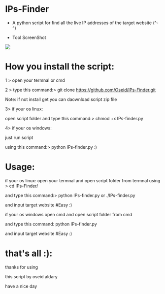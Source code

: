 # IPs-Finder

- A python script for find all the live IP addresses of the target website (^-^) 

- Tool ScreenShot

![](https://scontent.fjrs3-1.fna.fbcdn.net/v/t1.0-9/21616345_161752161073798_7979870890707740309_n.jpg?oh=388a26c8ed4f2ee6eb6cc4be10b923df&oe=5A4FBE99)

# How you install the script:

1 > open your termnal or cmd 

2 > type this command:> git clone https://github.com/Oseid/IPs-Finder.git

Note: if not install get you can daownload script zip file

3> if your os linux:

open script folder and type this command:> chmod +x IPs-finder.py



4> if your os windows:

  just run script
  
  using this command:> python  IPs-finder.py :)
 
# Usage:

if your os linux:
open your termnal and open script folder from termnal using > cd IPs-Finder/

and type this command:> python IPs-finder.py or ./IPs-finder.py

and input target website #Easy :)

if your os windows
  open cmd 
  and open script folder from cmd
  
  and type this command: python IPs-finder.py
  
  and input target website  #Easy :)
  
  # that's all :):
  
  thanks for using 
  
  this script by oseid aldary
  
  have a nice day
